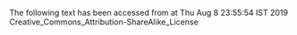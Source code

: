 The following text has been accessed from at Thu Aug 8 23:55:54 IST 2019
Creative_Commons_Attribution-ShareAlike_License

